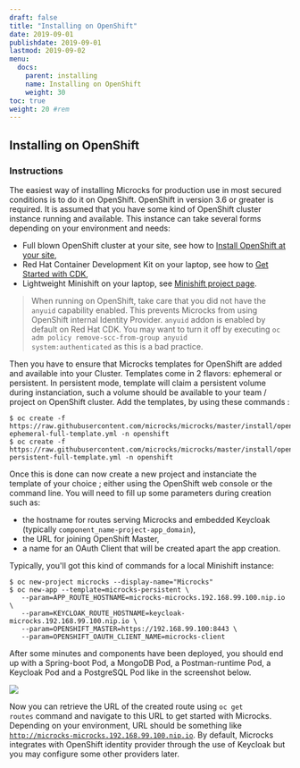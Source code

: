 ```yaml
---
draft: false
title: "Installing on OpenShift"
date: 2019-09-01
publishdate: 2019-09-01
lastmod: 2019-09-02
menu:
  docs:
    parent: installing
    name: Installing on OpenShift
    weight: 30
toc: true
weight: 20 #rem
---
```


## Installing on OpenShift

### Instructions

The easiest way of installing Microcks for production use in most secured conditions is to do it on OpenShift. OpenShift in version 3.6 or greater is required. It is assumed that you have some kind of OpenShift cluster instance running and available. This instance can take several forms depending on your environment and needs:

* Full blown OpenShift cluster at your site, see how to [Install OpenShift at your site](https://docs.openshift.com/container-platform/3.6/install_config/index.html),
* Red Hat Container Development Kit on your laptop, see how to [Get Started with CDK](http://developers.redhat.com/products/cdk/get-started/),
* Lightweight Minishift on your laptop, see [Minishift project page](https://github.com/minishift/minishift).

> When running on OpenShift, take care that you did not have the <code>anyuid</code> capability enabled. This prevents Microcks from using OpenShift internal Identity Provider. <code>anyuid</code> addon is enabled by default on Red Hat CDK. You may want to turn it off by executing <code>oc adm policy remove-scc-from-group anyuid system:authenticated</code> as this is a bad practice.

Then you have to ensure that Microcks templates for OpenShift are added and available into your Cluster. Templates come in 2 flavors: ephemeral or persistent. In persistent mode, template will claim a persistent volume during instanciation, such a volume should be available to your team / project on OpenShift cluster. Add the templates, by using these commands :

```
$ oc create -f https://raw.githubusercontent.com/microcks/microcks/master/install/openshift/openshift-ephemeral-full-template.yml -n openshift
$ oc create -f https://raw.githubusercontent.com/microcks/microcks/master/install/openshift/openshift-persistent-full-template.yml -n openshift
```

Once this is done can now create a new project and instanciate the template of your choice ; either using the OpenShift web console or the command line. You will need to fill up some parameters during creation such as:

* the hostname for routes serving Microcks and embedded Keycloak (typically <code>component_name-project-app_domain</code>),</li>
* the URL for joining OpenShift Master,
* a name for an OAuth Client that will be created apart the app creation.

Typically, you'll got this kind of commands for a local Minishift instance:

```
$ oc new-project microcks --display-name="Microcks"
$ oc new-app --template=microcks-persistent \
   --param=APP_ROUTE_HOSTNAME=microcks-microcks.192.168.99.100.nip.io \
   --param=KEYCLOAK_ROUTE_HOSTNAME=keycloak-microcks.192.168.99.100.nip.io \
   --param=OPENSHIFT_MASTER=https://192.168.99.100:8443 \
   --param=OPENSHIFT_OAUTH_CLIENT_NAME=microcks-client
```

After some minutes and components have been deployed, you should end up with a Spring-boot Pod, a MongoDB Pod, a Postman-runtime Pod, a Keycloak Pod and a PostgreSQL Pod like in the screenshot below.<br/>

<img src="/images/running-pods.png" class="img-responsive"/>

Now you can retrieve the URL of the created route using <code>oc get routes</code> command and navigate to this URL to get started with Microcks. Depending on your environment, URL should be something like <code>http://microcks-microcks.192.168.99.100.nip.io</code>. By default, Microcks integrates with OpenShift identity provider through the use of Keycloak but you may configure some other providers later.
